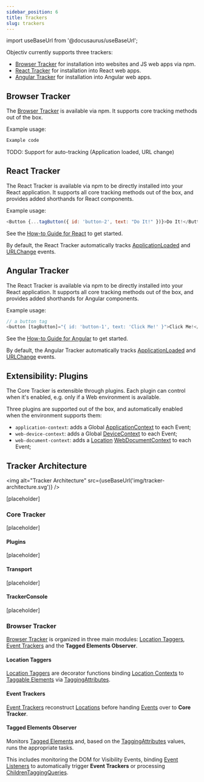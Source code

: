 ```yaml
---
sidebar_position: 6
title: Trackers
slug: trackers
---
```


import useBaseUrl from '@docusaurus/useBaseUrl';

Objectiv currently supports three trackers:
* [Browser Tracker](#browser-tracker) for installation into websites and JS web apps via npm.
* [React Tracker](#react-tracker) for installation into React web apps.
* [Angular Tracker](#angular-tracker) for installation into Angular web apps.

## Browser Tracker
The [Browser Tracker](/tracking/api-reference/general/BrowserTracker.md) is available via npm. It supports 
core tracking methods out of the box.

Example usage:
```js
Example code
```

TODO: Support for auto-tracking (Application loaded, URL change)

## React Tracker
The React Tracker is available via npm to be directly installed into your React application. It supports all 
core tracking methods out of the box, and provides added shorthands for React components.

Example usage:
```js
<Button {...tagButton({ id: 'button-2', text: "Do It!" })}>Do It!</Button>
```

See the [How-to Guide for React](/tracking/how-to-guides/react/getting-started.md) to get started.

By default, the React Tracker automatically tracks 
[ApplicationLoaded](/tracking/api-reference/event-trackers/trackApplicationLoaded.md) and 
[URLChange](/tracking/api-reference/event-trackers/trackURLChange.md) events.

## Angular Tracker
The React Tracker is available via npm to be directly installed into your React application. It supports all 
core tracking methods out of the box, and provides added shorthands for Angular components.

Example usage:
```js
// a button tag 
<button [tagButton]="{ id: 'button-1', text: 'Click Me!' }">Click Me!</button>
```

See the [How-to Guide for Angular](/tracking/how-to-guides/angular/getting-started.md) to get started.

By default, the Angular Tracker automatically tracks 
[ApplicationLoaded](/tracking/api-reference/event-trackers/trackApplicationLoaded.md) and 
[URLChange](/tracking/api-reference/event-trackers/trackURLChange.md) events.

## Extensibility: Plugins
The Core Tracker is extensible through plugins. Each plugin can control when it's enabled, e.g. only if a Web
environment is available.

Three plugins are supported out of the box, and automatically enabled when the environment supports them:
* `application-context`: adds a Global [ApplicationContext](/taxonomy/global-contexts/ApplicationContext.md) 
  to each Event;
* `web-device-context`: adds a Global [DeviceContext](/taxonomy/global-contexts/DeviceContext.md) to each 
  Event;
* `web-document-context`: adds a [Location](/tracking/core-concepts/locations.md) 
  [WebDocumentContext](/taxonomy/location-contexts/WebDocumentContext.md) to each Event;

## Tracker Architecture

<img alt="Tracker Architecture" src={useBaseUrl('img/tracker-architecture.svg')} />

[placeholder]

### Core Tracker
[placeholder]

#### Plugins
[placeholder]

#### Transport
[placeholder]

#### TrackerConsole
[placeholder]

### Browser Tracker
[Browser Tracker](/tracking/api-reference/general/BrowserTracker.md) is organized in three main modules: [Location Taggers](/tracking/api-reference/location-taggers/overview.md), [Event Trackers](/tracking/api-reference/event-trackers/overview.md) and the **Tagged Elements Observer**.

#### Location Taggers
[Location Taggers](/tracking/api-reference/location-taggers/overview.md) are decorator functions binding [Location Contexts](/taxonomy/location-contexts/overview.md) to [Taggable Elements](/tracking/core-concepts/tagging.md#taggable-elements) via [TaggingAttributes](/tracking/api-reference/general/TaggingAttributes.md).

#### Event Trackers
[Event Trackers](/tracking/api-reference/event-trackers/overview.md) reconstruct [Locations](/tracking/core-concepts/locations.md) before handing [Events](/taxonomy/events/overview.md) over to **Core Tracker**.

#### Tagged Elements Observer
Monitors [Tagged Elements](/tracking/core-concepts/tagging.md#tagged-elements) and, based on the [TaggingAttributes](/tracking/api-reference/general/TaggingAttributes.md) values, runs the appropriate tasks. 

This includes monitoring the DOM for Visibility Events, binding [Event Listeners](https://developer.mozilla.org/en-US/docs/Web/API/EventListener) to automatically trigger **Event Trackers** or processing [ChildrenTaggingQueries](/tracking/api-reference/low-level/tagChildren.md#childrentaggingquery-parameter).
